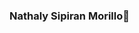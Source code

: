### Nathaly Sipiran Morillo👋

<!--
**NSIPIRAN/nsipiran** is a ✨ _special_ ✨ repository because its `README.md` (this file) appears on your GitHub profile.

Intereses:

- 🔭 Me gusta el futbol!
- 🌱 Creo que las señales sociales que pueden exhibir los chatbots me hacen dudar de mi humanidad!
- 👯 Me gusta atrevidamente todo el desarrollo de software web, aunque me apego al backend.
- 🤔 Yo quiero al backend, el backend me odia.
- 💬 Me gusta la puntualidad.
- 📫 Escritora frustrada.
- 😄 Cuento chistes muy malos
- ⚡ Han pasado 84 años... mis chistes siguen siendo malos
<details>
  <summary>C.V</summary>
  <br>
